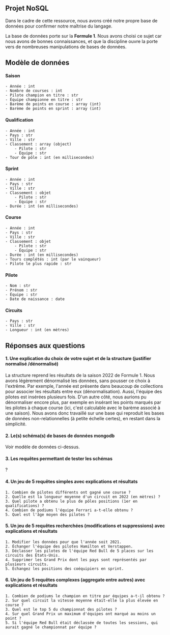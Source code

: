 
## Projet NoSQL

Dans le cadre de cette ressource, nous avons créé notre propre base de données pour confirmer notre maîtrise du langage.

La base de données porte sur la **Formule 1**. Nous avons choisi ce sujet car nous avons de bonnes connaissances, et que la discipline ouvre la porte vers de nombreuses manipulations de bases de données.

## Modèle de données

#### Saison
```
- Année : int
- Nombre de courses : int
- Pilote champion en titre : str
- Équipe championne en titre : str
- Barème de points en course : array (int)
- Barème de points en sprint : array (int)
```

#### Qualification
```
- Année : int
- Pays : str
- Ville : str
- Classement : array (object)
    - Pilote : str
    - Équipe : str
- Tour de pôle : int (en millisecondes)
```

#### Sprint
```
- Année : int
- Pays : str
- Ville : str
- Classement : objet
    - Pilote : str
    - Équipe : str
- Durée : int (en millisecondes)
```

#### Course
```
- Année : int
- Pays : str
- Ville : str
- Classement : objet
    - Pilote : str
    - Équipe : str
- Durée : int (en millisecondes)
- Tours complétés : int (par le vainqueur)
- Pilote le plus rapide : str
```

#### Pilote
``` 
- Nom : str
- Prénom : str
- Équipe : str
- Date de naissance : date
```

#### Circuits
```
- Pays : str
- Ville : str
- Longueur : int (en mètres)
```

## Réponses aux questions

#### 1. Une explication du choix de votre sujet et de la structure (justifier normalisé /dénormalisé)

La structure reprend les résultats de la saison 2022 de Formule 1. Nous avons légèrement dénormalisé les données, sans pousser ce choix à l'extrême. Par exemple, l'année est présente dans beaucoup de collections pour associer les résultats entre eux (dénormalisation). Aussi, l'équipe des pilotes est insérées plusieurs fois. D'un autre côté, nous aurions pu dénormaliser encore plus, par exemple en insérant les points marqués par les pilotes à chaque course (ici, c'est calculable avec le barème associé à une saison). Nous avons donc travaillé sur une base qui reproduit les bases de données non-relationnelles (à petite échelle certes), en restant dans la simplicité.

#### 2. Le(s) schéma(s) de bases de données mongodb

Voir modèle de données ci-dessus.

#### 3. Les requêtes permettant de tester les schémas

?

#### 4. Un jeu de 5 requêtes simples avec explications et résultats

    1. Combien de pilotes différents ont gagné une course ?
    2. Quelle est la longueur moyenne d'un circuit en 2022 (en mètres) ?
    3. Quel pilote a obtenu le plus de pôles positions (1er en qualifications) ?
    4. Combien de podiums l'équipe Ferrari a-t-elle obtenu ?
    5. Quel est l'âge moyen des pilotes ?

#### 5. Un jeu de 5 requêtes recherchées (modifications et suppressions) avec explications et résultats

    1. Modifier les données pour que l'année soit 2021.
    2. Échanger l'équipe des pilotes Hamilton et Verstappen.
    3. Déclasser les pilotes de l'équipe Red Bull de 5 places sur les circuits des États-Unis.
    4. Supprimer les Grand Prix dont les pays sont représentés par plusieurs circuits.
    5. Échangez les positions des coéquipiers en sprint.

#### 6. Un jeu de 5 requêtes complexes (aggregate entre autres) avec explications et résultats

    1. Combien de podiums le champion en titre par équipes a-t-il obtenu ?
    2. Sur quel circuit la vitesse moyenne était-elle la plus élevée en course ?
    3. Quel est le top 5 du championnat des pilotes ?
    4. Sur quel Grand Prix un maximum d'équipes ont marqué au moins un point ?
    5. Si l'équipe Red Bull était déclassée de toutes les sessions, qui aurait gagné le championnat par équipe ? 